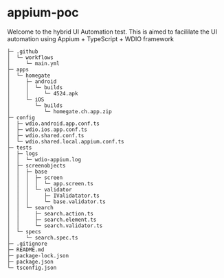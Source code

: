 # appium-poc
Welcome to the hybrid UI Automation test. This is aimed to facililate the UI automation using Appium + TypeScript + WDIO framework

```
├─ .github
│  └─ workflows
│     └─ main.yml
├─ apps
│  └─ homegate
│     ├─ android
│     │  └─ builds
│     │     └─ 4524.apk
│     └─ iOS
│        └─ builds
│           └─ homegate.ch.app.zip
├─ config
│  ├─ wdio.android.app.conf.ts
│  ├─ wdio.ios.app.conf.ts
│  ├─ wdio.shared.conf.ts
│  └─ wdio.shared.local.appium.conf.ts
├─ tests
│  ├─ logs
│  │  └─ wdio-appium.log
│  ├─ screenobjects
│  │  ├─ base
│  │  │  ├─ screen
│  │  │  │  └─ app.screen.ts
│  │  │  └─ validator
│  │  │     ├─ IValidatator.ts
│  │  │     └─ base.validator.ts
│  │  └─ search
│  │     ├─ search.action.ts
│  │     ├─ search.element.ts
│  │     └─ search.validator.ts
│  └─ specs
│     └─ search.spec.ts
├─ .gitignore
├─ README.md
├─ package-lock.json
├─ package.json
└─ tsconfig.json
```
